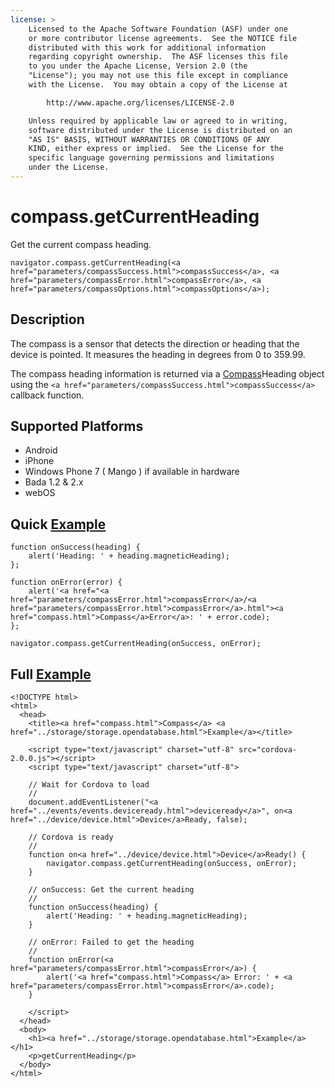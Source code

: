 ```yaml
---
license: >
    Licensed to the Apache Software Foundation (ASF) under one
    or more contributor license agreements.  See the NOTICE file
    distributed with this work for additional information
    regarding copyright ownership.  The ASF licenses this file
    to you under the Apache License, Version 2.0 (the
    "License"); you may not use this file except in compliance
    with the License.  You may obtain a copy of the License at

        http://www.apache.org/licenses/LICENSE-2.0

    Unless required by applicable law or agreed to in writing,
    software distributed under the License is distributed on an
    "AS IS" BASIS, WITHOUT WARRANTIES OR CONDITIONS OF ANY
    KIND, either express or implied.  See the License for the
    specific language governing permissions and limitations
    under the License.
---
```


compass.getCurrentHeading
=========================

Get the current compass heading.

    navigator.compass.getCurrentHeading(<a href="parameters/compassSuccess.html">compassSuccess</a>, <a href="parameters/compassError.html">compassError</a>, <a href="parameters/compassOptions.html">compassOptions</a>);

Description
-----------

The compass is a sensor that detects the direction or heading that the device is pointed.  It measures the heading in degrees from 0 to 359.99.

The compass heading information is returned via a <a href="compass.html">Compass</a>Heading object using the `<a href="parameters/compassSuccess.html">compassSuccess</a>` callback function.

Supported Platforms
-------------------

- Android
- iPhone
- Windows Phone 7 ( Mango ) if available in hardware
- Bada 1.2 & 2.x
- webOS

Quick <a href="../storage/storage.opendatabase.html">Example</a>
-------------

    function onSuccess(heading) {
        alert('Heading: ' + heading.magneticHeading);
    };

    function onError(error) {
        alert('<a href="<a href="parameters/compassError.html">compassError</a>/<a href="parameters/compassError.html">compassError</a>.html"><a href="compass.html">Compass</a>Error</a>: ' + error.code);
    };

    navigator.compass.getCurrentHeading(onSuccess, onError);

Full <a href="../storage/storage.opendatabase.html">Example</a>
------------

    <!DOCTYPE html>
    <html>
      <head>
        <title><a href="compass.html">Compass</a> <a href="../storage/storage.opendatabase.html">Example</a></title>

        <script type="text/javascript" charset="utf-8" src="cordova-2.0.0.js"></script>
        <script type="text/javascript" charset="utf-8">

        // Wait for Cordova to load
        //
        document.addEventListener("<a href="../events/events.deviceready.html">deviceready</a>", on<a href="../device/device.html">Device</a>Ready, false);

        // Cordova is ready
        //
        function on<a href="../device/device.html">Device</a>Ready() {
            navigator.compass.getCurrentHeading(onSuccess, onError);
        }
    
        // onSuccess: Get the current heading
        //
        function onSuccess(heading) {
            alert('Heading: ' + heading.magneticHeading);
        }
    
        // onError: Failed to get the heading
        //
        function onError(<a href="parameters/compassError.html">compassError</a>) {
            alert('<a href="compass.html">Compass</a> Error: ' + <a href="parameters/compassError.html">compassError</a>.code);
        }

        </script>
      </head>
      <body>
        <h1><a href="../storage/storage.opendatabase.html">Example</a></h1>
        <p>getCurrentHeading</p>
      </body>
    </html>
    
